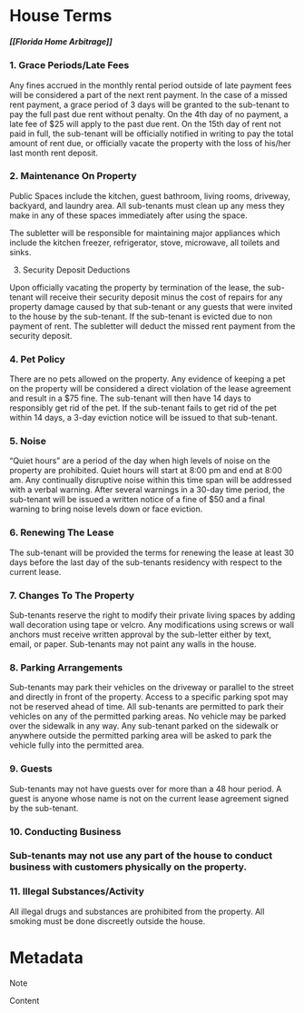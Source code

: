 # House Terms
##### [[Florida Home Arbitrage]]


### 1. Grace Periods/Late Fees

Any fines accrued in the monthly rental period outside of late payment fees will be considered a part of the next rent payment. In the case of a missed rent payment, a grace period of 3 days will be granted to the sub-tenant to pay the full past due rent without penalty. On the 4th day of no payment, a late fee of $25 will apply to the past due rent. On the 15th day of rent not paid in full, the sub-tenant will be officially notified in writing to pay the total amount of rent due, or officially vacate the property with the loss of his/her last month rent deposit.

### 2. Maintenance On Property

Public Spaces include the kitchen, guest bathroom, living rooms, driveway, backyard, and laundry area. All sub-tenants must clean up any mess they make in any of these spaces immediately after using the space. 

The subletter will be responsible for maintaining major appliances which include the kitchen freezer, refrigerator, stove, microwave, all toilets and sinks.

3. Security Deposit Deductions

Upon officially vacating the property by termination of the lease, the sub-tenant will receive
their security deposit minus the cost of repairs for any property damage caused by that sub-tenant or any guests that were invited to the house by the sub-tenant. If the sub-tenant is evicted due to non payment of rent. The subletter will deduct the missed rent payment from the security deposit.


### 4. Pet Policy

There are no pets allowed on the property. Any evidence of keeping a pet on the property will be considered a direct violation of the lease agreement and result in a $75 fine. The sub-tenant will then have 14 days to responsibly get rid of the pet. If the sub-tenant fails to get rid of the pet within 14 days, a 3-day eviction notice will be issued to that sub-tenant.

### 5. Noise

“Quiet hours” are a period of the day when high levels of noise on the property are prohibited. Quiet hours will start at 8:00 pm and end at 8:00 am. Any continually disruptive noise within this time span will be addressed with a verbal warning. After several warnings in a 30-day time period, the sub-tenant will be issued a written notice of a fine of $50 and a final warning to bring noise levels down or face eviction. 

### 6. Renewing The Lease

The sub-tenant will be provided the terms for renewing the lease at least 30 days before the last day of the sub-tenants residency with respect to the current lease.

### 7. Changes To The Property

Sub-tenants reserve the right to modify their private living spaces by adding wall decoration using tape or velcro. Any modifications using screws or wall anchors must receive written approval by the sub-letter either by text, email, or paper. Sub-tenants may not paint any walls in the house.

### 8. Parking Arrangements

Sub-tenants may park their vehicles on the driveway or parallel to the street and directly in front of the property. Access to a specific parking spot may not be reserved ahead of time. All sub-tenants are permitted to park their vehicles on any of the permitted parking areas. No vehicle may be parked over the sidewalk in any way. Any sub-tenant parked on the sidewalk or anywhere outside the permitted parking area will be asked to park the vehicle fully into the permitted area.

### 9. Guests

Sub-tenants may not have guests over for more than a 48 hour period. A guest is anyone whose name is not on the current lease agreement signed by the sub-tenant.

### 10. Conducting Business

### Sub-tenants may not use any part of the house to conduct business with customers physically on the property. 

### 11. Illegal Substances/Activity

All illegal drugs and substances are prohibited from the property. All smoking must be done discreetly outside the house.

# Metadata
> [!NOTE]
> Content